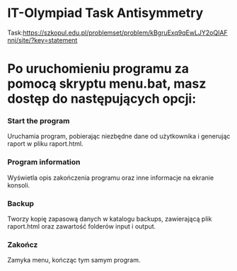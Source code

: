 # IT-Olympiad Task Antisymmetry
Task:https://szkopul.edu.pl/problemset/problem/kBgruExq9qEwLJY2oQIAFnnj/site/?key=statement

# Po uruchomieniu programu za pomocą skryptu menu.bat, masz dostęp do następujących opcji:

### Start the program 
Uruchamia program, pobierając niezbędne dane od użytkownika i generując raport w pliku raport.html.
### Program information 
Wyświetla opis zakończenia programu oraz inne informacje na ekranie konsoli.
### Backup 
Tworzy kopię zapasową danych w katalogu backups, zawierającą plik raport.html oraz zawartość folderów input i output.
### Zakończ 
Zamyka menu, kończąc tym samym program.
